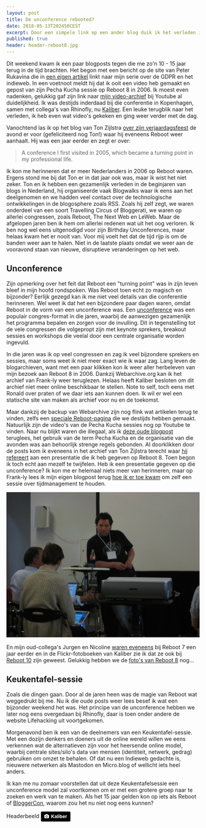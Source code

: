 ```yaml
---
layout: post
title: De unconference rebooted?
date: 2018-05-13T202450CEST
excerpt: Door een simpele link op een ander blog duik ik het verleden in. En denk ik na over de toekomst. 
published: true
header: header-reboot8.jpg
---
```

Dit weekend kwam ik een paar blogposts tegen die me zo'n 10 - 15 jaar terug in de tijd brachten. Het begon met een bericht op de site van Peter Rukavina die in [een eigen artikel](https://ruk.ca/content/gdpr-and-personal-weblogs) linkt naar mijn serie over de GDPR en het indieweb. In een voetnoot meldt hij dat ik ooit een video heb gemaakt en gepost van zijn Pecha Kucha sessie op Reboot 8 in 2006. Ik moest even nadenken, gelukkig gaf zijn link naar [mijn video-archief](https://www.youtube.com/view_play_list?p=548A0D4120498725) bij Youtube al duidelijkheid. Ik was destijds inderdaad bij die conferentie in Kopenhagen, samen met collega's van Rhinofly, nu [Kaliber](https://kaliber.net). Een leuke terugblik naar het verleden, ik heb even wat video's gekeken en ging weer verder met de dag. 

Vanochtend las ik op het blog van Ton Zijlstra [over zijn verjaardagsfeest](https://www.zylstra.org/blog/2018/05/3893/) de avond er voor (gefeliciteerd nog Ton!) waar hij eveneens Reboot weer aanhaalt. Hij was een jaar eerder en zegt er over:

> A conference I first visited in 2005, which became a turning point in my professional life.

Ik kon me herinneren dat er meer Nederlanders in 2006 op Reboot waren. Ergens stond me bij dat Ton er in dat jaar ook was, maar ik wist het niet zeker. Ton en ik hebben een gezamenlijk verleden in de beginjaren van blogs in Nederland, hij organiseerde vaak Blogwalks waar ik eens aan het deelgenomen en we hadden veel contact over de technologische ontwikkelingen in de blogosphere zoals RSS. Zoals hij zelf zegt, we waren onderdeel van een soort Travelling Circus of Bloggerati, we waren op allerlei congressen, zoals Reboot, The Next Web en LeWeb. 
Maar de afgelopen jaren ben ik hem om allerlei redenen wat uit het oog verloren. Ik ben nog wel eens uitgenodigd voor zijn Birthday Unconferences, maar helaas kwam het er nooit van. Voor mij voelt het dat de tijd rijp is om de banden weer aan te halen. Niet in de laatste plaats omdat we weer aan de vooravond staan van nieuwe, disruptieve veranderingen op het web. 

## Unconference
Zijn opmerking over het feit dat Reboot een "turning point" was in zijn leven bleef in mijn hoofd rondspoken. Was Reboot toen echt zo magisch en bijzonder? Eerlijk gezegd kan ik me niet veel details van die conferentie herinneren. Wel weet ik dat het een bijzondere paar dagen waren, omdat Reboot in de vorm van een unconference was. Een [unconference](https://en.wikipedia.org/wiki/Unconference) was een populair congres-format in die jaren, waarbij de aanwezigen gezamenlijk het programma bepalen en zorgen voor de invulling. Dit in tegenstelling tot de vele congressen die volgepropt zijn met keynote sprekers, breakout sessies en workshops die veelal door een centrale organisatie worden ingevuld. 

In die jaren was ik op veel congressen en zag ik veel bijzondere sprekers en sessies, maar soms weet ik niet meer exact wie ik waar zag. Lang leven de blogarchieven, want met een paar klikken kon ik weer aller herbeleven van mijn bezoek aan Reboot 8 in 2006. Dankzij Webarchive.org kan ik het archief van Frank-ly weer teruglezen. Helaas heeft Kaliber besloten om dit archief niet meer online beschikbaar te stellen. Note to self, toch eens met Ronald over praten of we daar iets aan kunnen doen. Ik wil er wel een statische site van maken als archief voor nu en de toekomst. 

Maar dankzij de backup van Webarchive zijn nog flink wat artikelen terug te vinden, zelfs een [speciale Reboot-pagina](http://web.archive.org/web/20060614121950/http://www.frank-ly.nl:80/reboot/) die we destijds hebben gemaakt. Natuurlijk zijn de video's van de Pecha Kucha sessies nog op Youtube te vinden. Naar nu blijkt waren die illegaal, als ik [deze oude blogpost](http://web.archive.org/web/20060614122426/http://www.frank-ly.nl:80/index.cfm?entryID=13589) teruglees, het gebruik van de term Pecha Kucha en de organisatie van die avonden was aan behoorlijk strenge regels gebonden. Al doorklikken door de posts kom ik eveneens in het archief van Ton Zijlstra terecht waar [hij refereert](https://www.zylstra.org/blog/2006/06/reboot8_first_i/) aan een presentatie die ik heb gegeven op Reboot 8. Toen begon ik toch echt aan mezelf te twijfelen. Heb ik een presentatie gegeven op die unconference? Ik kon me er helemaal niets meer van herinneren, maar op Frank-ly lees ik mijn eigen blogpost terug [hoe ik er toe kwam](http://web.archive.org/web/20060929165737/http://www.frank-ly.nl/reboot/hoe-je-mee-kunt-doen-aan-reboot) om zelf een sessie over tijdmanagement te houden.

![<>](/images/gtd-reboot.jpg)

En mijn oud-collega's Jurgen en Nicoline [waren eveneens](http://web.archive.org/web/20060929165841/http://www.frank-ly.nl/reboot7) bij Reboot 7 een jaar eerder en in de Flickr-fotoboeken van Kaliber zie ik dat ze ook bij [Reboot 10](https://www.flickr.com/photos/rhinofly/sets/72157605926752487) zijn geweest. Gelukkig hebben we de [foto's van Reboot 8](https://www.flickr.com/photos/rhinofly/albums/72057594142945770) nog...

## Keukentafel-sessie
Zoals die dingen gaan. Door al de jaren heen was de magie van Reboot wat weggedrukt bij me. Nu ik die oude posts weer lees besef ik wat een bijzonder weekend het was. Het principe van de unconference hebben we later nog eens overgedaan bij Rhinofly, daar is toen onder andere de website Lifehacking uit voortgekomen. 

Morgenavond ben ik een van de deelnemers van een Keukentafel-sessie. Met een dozijn denkers en doeners uit de online wereld willen we eens verkennen wat de alternatieven zijn voor het heersende online model, waarbij centrale sites/silo's data van mensen (identiteit, netwerk, gedrag) gebruiken om omzet te behalen. Of dat nu een Indieweb gedachte is, nieuwere netwerken als Mastodon en Micro.blog of wellicht iets heel anders. 

Ik kan me nu zomaar voorstellen dat uit deze Keukentafelsessie een unconference model zal voortkomen om er met een grotere groep naar te zoeken en werk van te maken. Als het 15 jaar gelden kon op iets als Reboot of [BloggerCon](https://en.wikipedia.org/wiki/BloggerCon), waarom zou het nu niet nog eens kunnen?

Headerbeeld 
	<a style="background-color:black;color:white;text-decoration:none;padding:4px 6px;font-family:-apple-system, BlinkMacSystemFont, &quot;San Francisco&quot;, &quot;Helvetica Neue&quot;, Helvetica, Ubuntu, Roboto, Noto, &quot;Segoe UI&quot;, Arial, sans-serif;font-size:12px;font-weight:bold;line-height:1.2;display:inline-block;border-radius:3px;" href="https://www.flickr.com/photos/rhinofly/157794519/in/album-72057594142945770/" target="_blank" rel="noopener noreferrer" title=""><span style="display:inline-block;padding:2px 3px;"><svg xmlns="http://www.w3.org/2000/svg" style="height:12px;width:auto;position:relative;vertical-align:middle;top:-1px;fill:white;" viewBox="0 0 32 32"><title></title><path d="M20.8 18.1c0 2.7-2.2 4.8-4.8 4.8s-4.8-2.1-4.8-4.8c0-2.7 2.2-4.8 4.8-4.8 2.7.1 4.8 2.2 4.8 4.8zm11.2-7.4v14.9c0 2.3-1.9 4.3-4.3 4.3h-23.4c-2.4 0-4.3-1.9-4.3-4.3v-15c0-2.3 1.9-4.3 4.3-4.3h3.7l.8-2.3c.4-1.1 1.7-2 2.9-2h8.6c1.2 0 2.5.9 2.9 2l.8 2.4h3.7c2.4 0 4.3 1.9 4.3 4.3zm-8.6 7.5c0-4.1-3.3-7.5-7.5-7.5-4.1 0-7.5 3.4-7.5 7.5s3.3 7.5 7.5 7.5c4.2-.1 7.5-3.4 7.5-7.5z"></path></svg></span><span style="display:inline-block;padding:2px 3px;">Kaliber</span></a>
